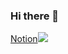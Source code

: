 ### Hi there 👋
<a href="https://www.notion.so/8e50c12b9d8f4b0f8c85cfc7eccc50ee" target="_blank">Notion<img src="https://img.shields.io/badge/#000000-black?style=뱃지모양&logo=로고&logoColor=로고색상"/></a>

<!--
**jsLoverPinion/jsLoverPinion** is a ✨ _special_ ✨ repository because its `README.md` (this file) appears on your GitHub profile.

Here are some ideas to get you started:

- 🔭 I’m currently working on ...
- 🌱 I’m currently learning ...
- 👯 I’m looking to collaborate on ...
- 🤔 I’m looking for help with ...
- 💬 Ask me about ...
- 📫 How to reach me: ...
- 😄 Pronouns: ...
- ⚡ Fun fact: ...
-->
